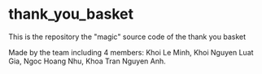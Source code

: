 # thank_you_basket
This is the repository the "magic" source code of the thank you basket

Made by the team including 4 members: Khoi Le Minh, Khoi Nguyen Luat Gia, Ngoc Hoang Nhu, Khoa Tran Nguyen Anh.